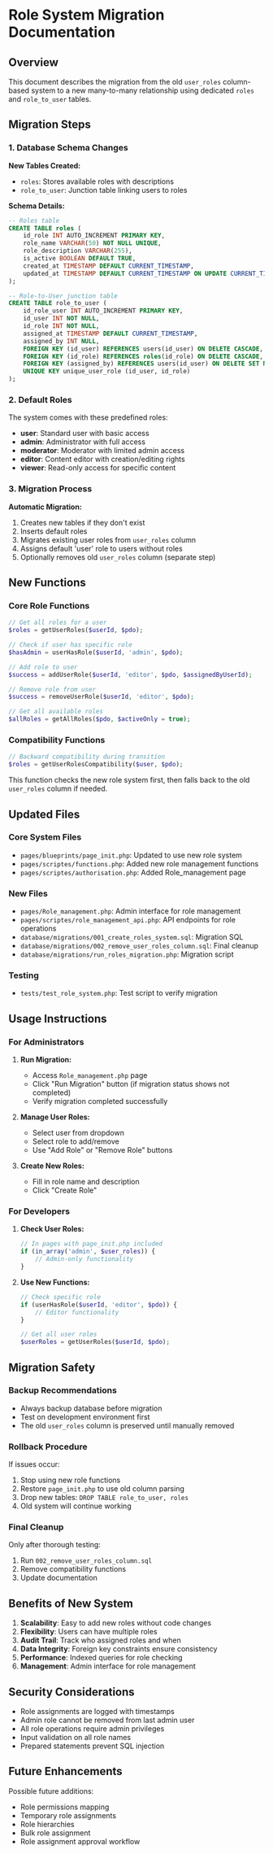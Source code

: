 # Role System Migration Documentation

## Overview

This document describes the migration from the old `user_roles` column-based system to a new many-to-many relationship using dedicated `roles` and `role_to_user` tables.

## Migration Steps

### 1. Database Schema Changes

**New Tables Created:**
- `roles`: Stores available roles with descriptions
- `role_to_user`: Junction table linking users to roles

**Schema Details:**
```sql
-- Roles table
CREATE TABLE roles (
    id_role INT AUTO_INCREMENT PRIMARY KEY,
    role_name VARCHAR(50) NOT NULL UNIQUE,
    role_description VARCHAR(255),
    is_active BOOLEAN DEFAULT TRUE,
    created_at TIMESTAMP DEFAULT CURRENT_TIMESTAMP,
    updated_at TIMESTAMP DEFAULT CURRENT_TIMESTAMP ON UPDATE CURRENT_TIMESTAMP
);

-- Role-to-User junction table
CREATE TABLE role_to_user (
    id_role_user INT AUTO_INCREMENT PRIMARY KEY,
    id_user INT NOT NULL,
    id_role INT NOT NULL,
    assigned_at TIMESTAMP DEFAULT CURRENT_TIMESTAMP,
    assigned_by INT NULL,
    FOREIGN KEY (id_user) REFERENCES users(id_user) ON DELETE CASCADE,
    FOREIGN KEY (id_role) REFERENCES roles(id_role) ON DELETE CASCADE,
    FOREIGN KEY (assigned_by) REFERENCES users(id_user) ON DELETE SET NULL,
    UNIQUE KEY unique_user_role (id_user, id_role)
);
```

### 2. Default Roles

The system comes with these predefined roles:
- **user**: Standard user with basic access
- **admin**: Administrator with full access
- **moderator**: Moderator with limited admin access
- **editor**: Content editor with creation/editing rights
- **viewer**: Read-only access for specific content

### 3. Migration Process

**Automatic Migration:**
1. Creates new tables if they don't exist
2. Inserts default roles
3. Migrates existing user roles from `user_roles` column
4. Assigns default 'user' role to users without roles
5. Optionally removes old `user_roles` column (separate step)

## New Functions

### Core Role Functions

```php
// Get all roles for a user
$roles = getUserRoles($userId, $pdo);

// Check if user has specific role
$hasAdmin = userHasRole($userId, 'admin', $pdo);

// Add role to user
$success = addUserRole($userId, 'editor', $pdo, $assignedByUserId);

// Remove role from user
$success = removeUserRole($userId, 'editor', $pdo);

// Get all available roles
$allRoles = getAllRoles($pdo, $activeOnly = true);
```

### Compatibility Functions

```php
// Backward compatibility during transition
$roles = getUserRolesCompatibility($user, $pdo);
```

This function checks the new role system first, then falls back to the old `user_roles` column if needed.

## Updated Files

### Core System Files
- `pages/blueprints/page_init.php`: Updated to use new role system
- `pages/scriptes/functions.php`: Added new role management functions
- `pages/scriptes/authorisation.php`: Added Role_management page

### New Files
- `pages/Role_management.php`: Admin interface for role management
- `pages/scriptes/role_management_api.php`: API endpoints for role operations
- `database/migrations/001_create_roles_system.sql`: Migration SQL
- `database/migrations/002_remove_user_roles_column.sql`: Final cleanup
- `database/migrations/run_roles_migration.php`: Migration script

### Testing
- `tests/test_role_system.php`: Test script to verify migration

## Usage Instructions

### For Administrators

1. **Run Migration:**
   - Access `Role_management.php` page
   - Click "Run Migration" button (if migration status shows not completed)
   - Verify migration completed successfully

2. **Manage User Roles:**
   - Select user from dropdown
   - Select role to add/remove
   - Use "Add Role" or "Remove Role" buttons

3. **Create New Roles:**
   - Fill in role name and description
   - Click "Create Role"

### For Developers

1. **Check User Roles:**
   ```php
   // In pages with page_init.php included
   if (in_array('admin', $user_roles)) {
       // Admin-only functionality
   }
   ```

2. **Use New Functions:**
   ```php
   // Check specific role
   if (userHasRole($userId, 'editor', $pdo)) {
       // Editor functionality
   }
   
   // Get all user roles
   $userRoles = getUserRoles($userId, $pdo);
   ```

## Migration Safety

### Backup Recommendations
- Always backup database before migration
- Test on development environment first
- The old `user_roles` column is preserved until manually removed

### Rollback Procedure
If issues occur:
1. Stop using new role functions
2. Restore `page_init.php` to use old column parsing
3. Drop new tables: `DROP TABLE role_to_user, roles`
4. Old system will continue working

### Final Cleanup
Only after thorough testing:
1. Run `002_remove_user_roles_column.sql`
2. Remove compatibility functions
3. Update documentation

## Benefits of New System

1. **Scalability**: Easy to add new roles without code changes
2. **Flexibility**: Users can have multiple roles
3. **Audit Trail**: Track who assigned roles and when
4. **Data Integrity**: Foreign key constraints ensure consistency
5. **Performance**: Indexed queries for role checking
6. **Management**: Admin interface for role management

## Security Considerations

- Role assignments are logged with timestamps
- Admin role cannot be removed from last admin user
- All role operations require admin privileges
- Input validation on all role names
- Prepared statements prevent SQL injection

## Future Enhancements

Possible future additions:
- Role permissions mapping
- Temporary role assignments
- Role hierarchies
- Bulk role assignment
- Role assignment approval workflow
